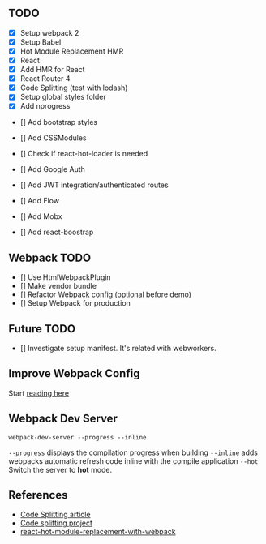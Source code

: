 ## TODO

- [x] Setup webpack 2
- [x] Setup Babel
- [x] Hot Module Replacement HMR
- [x] React
- [x] Add HMR for React
- [x] React Router 4
- [x] Code Splitting (test with lodash)
- [x] Setup global styles folder
- [x] Add nprogress
- [] Add bootstrap styles
- [] Add CSSModules
- [] Check if react-hot-loader is needed

- [] Add Google Auth
- [] Add JWT integration/authenticated routes

- [] Add Flow
- [] Add Mobx
- [] Add react-boostrap

## Webpack TODO
- [] Use HtmlWebpackPlugin
- [] Make vendor bundle
- [] Refactor Webpack config (optional before demo)
- [] Setup Webpack for production

## Future TODO
- [] Investigate setup manifest. It's related with
webworkers.

## Improve Webpack Config
Start [reading here](http://survivejs.com/webpack/developing-with-webpack/splitting-configuration/)

## Webpack Dev Server
```
webpack-dev-server --progress --inline
```
`--progress` displays the compilation progress when building
`--inline` adds webpacks automatic refresh code inline with the compile application
`--hot` Switch the server to **hot** mode.

## References
* [Code Splitting article](https://medium.com/@apostolos/server-side-rendering-code-splitting-and-hot-reloading-with-react-router-v4-87239cfc172c#.epngc9khn)
* [Code splitting project](https://github.com/LWJGL/lwjgl3-www/)
* [react-hot-module-replacement-with-webpack](http://matthewlehner.net/react-hot-module-replacement-with-webpack/)
